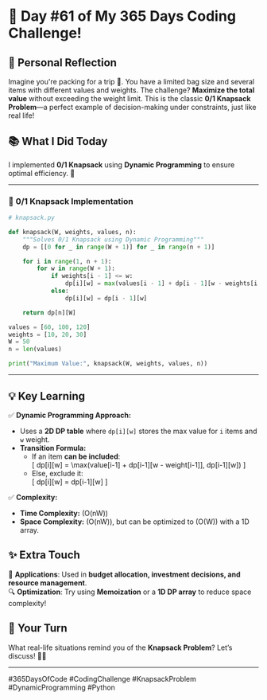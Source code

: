# 🎯 Day #61 of My 365 Days Coding Challenge!  

## 💭 Personal Reflection  
Imagine you're packing for a trip 🎒. You have a limited bag size and several items with different values and weights. The challenge? **Maximize the total value** without exceeding the weight limit. This is the classic **0/1 Knapsack Problem**—a perfect example of decision-making under constraints, just like real life!  

## 📚 What I Did Today  
I implemented **0/1 Knapsack** using **Dynamic Programming** to ensure optimal efficiency. 🚀  

---

### 📝 **0/1 Knapsack Implementation**  

```python
# knapsack.py

def knapsack(W, weights, values, n):
    """Solves 0/1 Knapsack using Dynamic Programming"""
    dp = [[0 for _ in range(W + 1)] for _ in range(n + 1)]

    for i in range(1, n + 1):
        for w in range(W + 1):
            if weights[i - 1] <= w:
                dp[i][w] = max(values[i - 1] + dp[i - 1][w - weights[i - 1]], dp[i - 1][w])
            else:
                dp[i][w] = dp[i - 1][w]

    return dp[n][W]

values = [60, 100, 120]
weights = [10, 20, 30]
W = 50
n = len(values)

print("Maximum Value:", knapsack(W, weights, values, n))
```

---

## 💡 Key Learning  
✅ **Dynamic Programming Approach:**  
- Uses a **2D DP table** where `dp[i][w]` stores the max value for `i` items and `w` weight.  
- **Transition Formula:**  
  - If an item **can be included**:  
    \[
    dp[i][w] = \max(value[i-1] + dp[i-1][w - weight[i-1]], dp[i-1][w])
    \]  
  - Else, exclude it:  
    \[
    dp[i][w] = dp[i-1][w]
    \]  

✅ **Complexity:**  
- **Time Complexity:** \(O(nW)\)  
- **Space Complexity:** \(O(nW)\), but can be optimized to \(O(W)\) with a 1D array.  

## ✨ Extra Touch  
🚀 **Applications**: Used in **budget allocation, investment decisions, and resource management**.  
🔍 **Optimization**: Try using **Memoization** or a **1D DP array** to reduce space complexity!  

## 🚀 Your Turn  
What real-life situations remind you of the **Knapsack Problem**? Let’s discuss! 🧳💡  

---

#365DaysOfCode #CodingChallenge #KnapsackProblem #DynamicProgramming #Python  